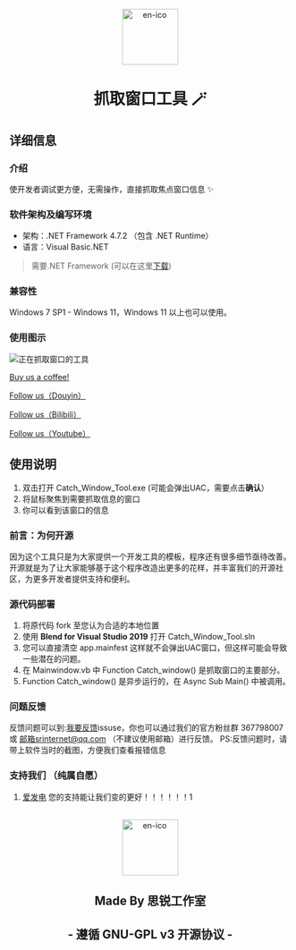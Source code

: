 
<div align="center">
<br>
<img src='https://raw.githubusercontent.com/SRInternet-Studio/Catch_Window_Tool/main/%E6%8A%93%E5%8F%96%E7%AA%97%E5%8F%A3.ico' alt='en-ico' height="100" width="100"></img>
<h1>抓取窗口工具 🪄</h1>
</div> 

## 详细信息
### 介绍
使开发者调试更方便，无需操作，直接抓取焦点窗口信息 ✨

### 软件架构及编写环境
- 架构：.NET Framework 4.7.2 （包含 .NET Runtime）
- 语言：Visual Basic.NET
> 需要.NET Framework (可以在这里[下载](https://download.visualstudio.microsoft.com/download/pr/1f5af042-d0e4-4002-9c59-9ba66bcf15f6/089f837de42708daacaae7c04b7494db/ndp472-kb4054530-x86-x64-allos-enu.exe))

### 兼容性
Windows 7 SP1 - Windows 11，Windows 11 以上也可以使用。

### 使用图示
![正在抓取窗口的工具](https://github.com/user-attachments/assets/decaa428-f8ba-496c-9395-79bb9f5ef44c)

[Buy us a coffee!](https://afdian.net/a/srinternet)

[Follow us（Douyin）](https://www.douyin.com/user/MS4wLjABAAAATzdjtBBrLLCn69TtPMeseuEUzztbNZzw-9f13adrfiM?relation=0&vid=7143257533807873316)

[Follow us（Bilibili）](https://space.bilibili.com/1969160969?spm_id_from=333.1007.0.0)

[Follow us（Youtube）](https://www.youtube.com/channel/UCEPXlJTTAoKun8cYY1ix3ew)

## 使用说明
1. 双击打开 Catch_Window_Tool.exe (可能会弹出UAC，需要点击**确认**）
2. 将鼠标聚焦到需要抓取信息的窗口
3. 你可以看到该窗口的信息

### 前言：为何开源
因为这个工具只是为大家提供一个开发工具的模板，程序还有很多细节亟待改善。开源就是为了让大家能够基于这个程序改造出更多的花样，并丰富我们的开源社区，为更多开发者提供支持和便利。

### 源代码部署
1. 将原代码 fork 至您认为合适的本地位置
2. 使用 **Blend for Visual Studio 2019** 打开 Catch_Window_Tool.sln
3. 您可以直接清空 app.mainfest 这样就不会弹出UAC窗口，但这样可能会导致一些潜在的问题。
4. 在 Mainwindow.vb 中 Function Catch_window() 是抓取窗口的主要部分。
5. Function Catch_window() 是异步运行的，在 Async Sub Main() 中被调用。

### 问题反馈
反馈问题可以到:[我要反馈](https://github.com/SRInternet-Studio/Catch_Window_Tool/issues/new)issuse，你也可以通过我们的官方粉丝群 367798007 或 邮箱srinternet@qq.com （不建议使用邮箱）进行反馈。
PS:反馈问题时，请带上软件当时的截图，方便我们查看报错信息

### 支持我们 （纯属自愿）
1.  [爱发电](https://afdian.net/a/srinternet)
您的支持能让我们变的更好！！！！！！1

<div align="center">
<br>
<a href='https://www.srinternet.top/'><img src='https://avatars.githubusercontent.com/u/174720645?s=400&u=b01bdb1f44c319206aa43bbaaa5ed77dee2d54db&v=4' alt='en-ico' height="100" width="100"></img></a>
<h2>Made By 思锐工作室</h2>
<h2> - 遵循 GNU-GPL v3 开源协议 - </h2>
</div>

